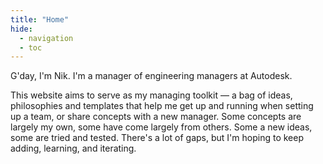 ```yaml
---
title: "Home"
hide:
  - navigation
  - toc
---
```


G'day, I'm Nik. I'm a manager of engineering managers at Autodesk.

This website aims to serve as my managing toolkit — a bag of ideas, philosophies and templates that help me get up and running when setting up a team, or share concepts with a new manager. Some concepts are largely my own, some have come largely from others. Some a new ideas, some are tried and tested. There's a lot of gaps, but I'm hoping to keep adding, learning, and iterating.